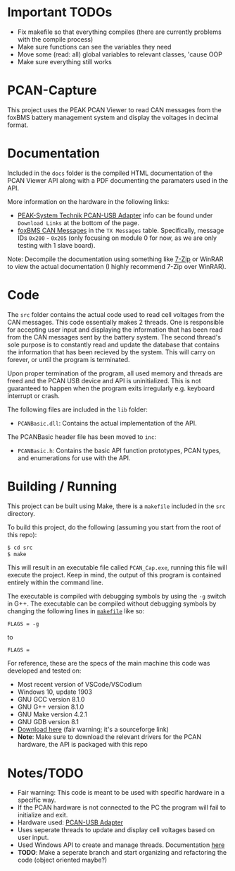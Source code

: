 # Important TODOs
* Fix makefile so that everything compiles (there are currently problems with the compile process)
* Make sure functions can see the variables they need
* Move some (read: all) global variables to relevant classes, 'cause OOP
* Make sure everything still works

# PCAN-Capture
This project uses the PEAK PCAN Viewer to read CAN messages from the foxBMS battery management system and display the voltages in decimal format.

# Documentation
Included in the `docs` folder is the compiled HTML documentation of the PCAN Viewer API along with a PDF documenting the paramaters used in the API.

More information on the hardware in the following links:
* [PEAK-System Technik PCAN-USB Adapter](https://phytools.com/collections/usb-interfaces/products/pcan-usb-adapter) info can be found under `Download Links` at the bottom of the page.
* [foxBMS CAN Messages](https://docs.foxbms.org/en/latest/getting_started/communicating/communicating.html#can-messages) in the `TX Messages` table. Specifically, message IDs `0x200` - `0x205` (only focusing on module 0 for now, as we are only testing with 1 slave board).

Note: Decompile the documentation using something like [7-Zip](https://www.7-zip.org/) or WinRAR to view the actual documentation (I highly recommend 7-Zip over WinRAR).

# Code
The `src` folder contains the actual code used to read cell voltages from the CAN messages. This code essentially makes 2 threads. One is responsible for accepting user input and displaying the information that has been read from the CAN messages sent by the battery system. The second thread's sole purpose is to constantly read and update the database that contains the information that has been recieved by the system. This will carry on forever, or until the program is terminated.

Upon proper termination of the program, all used memory and threads are freed and the PCAN USB device and API is uninitialized. This is not guaranteed to happen when the program exits irregularly e.g. keyboard interrupt or crash.

The following files are included in the `lib` folder:
* `PCANBasic.dll`: Contains the actual implementation of the API.

The PCANBasic header file has been moved to `inc`:
* `PCANBasic.h`: Contains the basic API function prototypes, PCAN types, and enumerations for use with the API.

# Building / Running
This project can be built using Make, there is a `makefile` included in the `src` directory.

To build this project, do the following (assuming you start from the root of this repo):
```bash
$ cd src
$ make
```
This will result in an executable file called `PCAN_Cap.exe`, running this file will execute the project. Keep in mind, the output of this program is contained entirely within the command line.

The executable is compiled with debugging symbols by using the `-g` switch in G++. The executable can be compiled without debugging symbols by changing the following lines in [`makefile`](makefile) like so:
```make
FLAGS = -g
```
to
```make
FLAGS =
```

For reference, these are the specs of the main machine this code was developed and tested on:
* Most recent version of VSCode/VSCodium
* Windows 10, update 1903
* GNU GCC version 8.1.0
* GNU G++ version 8.1.0
* GNU Make version 4.2.1
* GNU GDB version 8.1
* [Download here](https://sourceforge.net/projects/mingw-w64/) (fair warning; it's a sourceforge link)
* **Note**: Make sure to download the relevant drivers for the PCAN hardware, the API is packaged with this repo

# Notes/TODO
* Fair warning: This code is meant to be used with specific hardware in a specific way.
* If the PCAN hardware is not connected to the PC the program will fail to initialize and exit.
* Hardware used: [PCAN-USB Adapter](https://phytools.com/collections/usb-interfaces/products/pcan-usb-adapter)
* Uses seperate threads to update and display cell voltages based on user input.
* Used Windows API to create and manage threads. Documentation [here](https://docs.microsoft.com/en-us/windows/win32/procthread/creating-threads)
* **TODO**: Make a seperate branch and start organizing and refactoring the code (object oriented maybe?)

